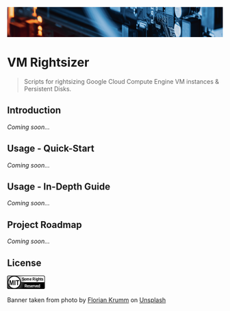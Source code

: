 <div align="center">
    <img src="https://github.com/benweston/vm-rightsizer/blob/main/assets/banner-image.png" alt="Computer Motherboard" width="900" height="70" />
</div>

# VM Rightsizer

<div align="left">

> Scripts for rightsizing Google Cloud Compute Engine VM instances &amp; Persistent Disks.

</div>

## Introduction

<div align="justify">

_Coming soon..._   

</div>

## Usage - Quick-Start

<div align="justify">

_Coming soon..._   

</div>

## Usage - In-Depth Guide

<div align="justify">

_Coming soon..._   

</div>

## Project Roadmap

<div align="left">

_Coming soon..._   

</div>

## License

<div align="left">
    <p align="left">
        <a href="https://github.com/benweston/vm-rightsizer/blob/main/LICENSE">
            <img src="https://github.com/benweston/vm-rightsizer/blob/main/assets/license-icon-mit.png" width="88" height="31" alt="license-icon-mit" />
        </a>
    </p>
</div>

<div align="left">
    Banner taken from photo by <a href="https://unsplash.com/@floriankrumm?utm_content=creditCopyText&utm_medium=referral&utm_source=unsplash">Florian Krumm</a> on
    <a href="https://unsplash.com/photos/a-close-up-of-a-computer-motherboard-with-wires-yLDabpoCL3s?utm_content=creditCopyText&utm_medium=referral&utm_source=unsplash">Unsplash</a>
</div>

